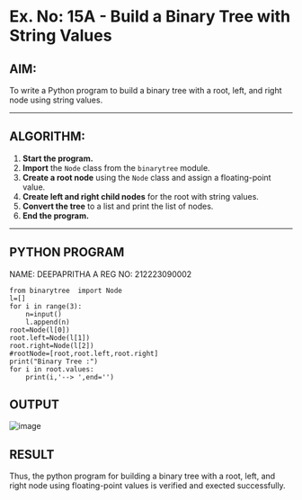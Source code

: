 # Ex. No: 15A - Build a Binary Tree with String Values

## AIM:
To write a Python program to build a binary tree with a root, left, and right node using string values.

---

## ALGORITHM:

1. **Start the program.**
2. **Import** the `Node` class from the `binarytree` module.
3. **Create a root node** using the `Node` class and assign a floating-point value.
4. **Create left and right child nodes** for the root with string values.
5. **Convert the tree** to a list and print the list of nodes.
6. **End the program.**

---

## PYTHON PROGRAM
NAME: DEEPAPRITHA A
REG NO: 212223090002

```
from binarytree  import Node
l=[]
for i in range(3):
    n=input()
    l.append(n)
root=Node(l[0])
root.left=Node(l[1])
root.right=Node(l[2])
#rootNode=[root,root.left,root.right]
print("Binary Tree :")
for i in root.values:
    print(i,'--> ',end='')

```

## OUTPUT

![image](https://github.com/user-attachments/assets/723441bb-e647-45a7-93a8-b09d74155d3e)

## RESULT

Thus, the python program for building a binary tree with a root, left, and right node using floating-point values is verified and exected successfully.
